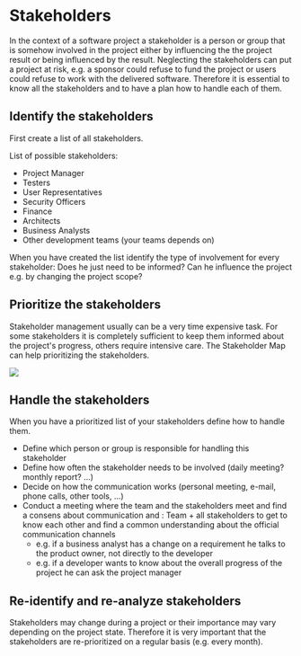 # Stakeholders

In the context of a software project a stakeholder is a person or group that is somehow involved in the project either by influencing the the project result or being influenced by the result. Neglecting the stakeholders can put a project at risk, e.g. a sponsor could refuse to fund the project or users could refuse to work with the delivered software. Therefore it is essential to know all the stakeholders and to have a plan how to handle each of them.

## Identify the stakeholders

First create a list of all stakeholders.

List of possible stakeholders:

* Project Manager
* Testers
* User Representatives
* Security Officers
* Finance
* Architects
* Business Analysts
* Other development teams \(your teams depends on\)

When you have created the list identify the type of involvement for every stakeholder: Does he just need to be informed? Can he influence the project e.g. by changing the project scope?

## Prioritize the stakeholders

Stakeholder management usually can be a very time expensive task. For some stakeholders it is completely sufficient to keep them informed about the project's progress, others require intensive care. The Stakeholder Map can help prioritizing the stakeholders.

![](/assets/stakeholder-map.jpg)

## Handle the stakeholders

When you have a prioritized list of your stakeholders define how to handle them.

* Define which person or group is responsible for handling this stakeholder
* Define how often the stakeholder needs to be involved \(daily meeting? monthly report? ...\)
* Decide on how the communication works \(personal meeting, e-mail, phone calls, other tools, ...\)
* Conduct a meeting where the team and the stakeholders meet and find a consens about communication and : Team + all stakeholders to get to know each other and find a common understanding about the official communication channels
  * e.g. if a business analyst has a change on a requirement he talks to the product owner, not directly to the developer
  * e.g. if a developer wants to know about the overall progress of the project he can ask the project manager

## Re-identify and re-analyze stakeholders

Stakeholders may change during a project or their importance may vary depending on the project state. Therefore it is very important that the stakeholders are re-prioritized on a regular basis \(e.g. every month\).

